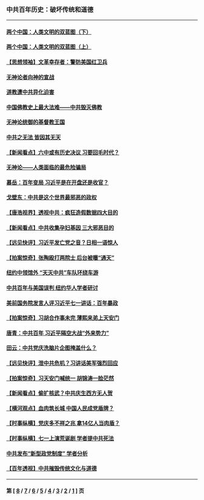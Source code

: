 ### 中共百年历史：破坏传统和道德
---
#### [两个中国：人类文明的双蓝图（下）](../../pages/nf1176114/n13423132.md?12130430) 
#### [两个中国：人类文明的双蓝图（上）](../../pages/nf1176114/n13422687.md?12130430) 
#### [【思想领袖】文革幸存者：警防美国红卫兵](../../pages/nf1176114/n13339289.md?12130430) 
#### [无神论者向神的宣战](../../pages/nf1176114/n13281535.md?12130430) 
#### [道教遭中共异化迫害](../../pages/nf1176114/n13281463.md?12130430) 
#### [中国佛教史上最大法难——中共毁灭佛教](../../pages/nf1176114/n13281397.md?12130430) 
#### [无神论统御的基督教王国](../../pages/nf1176114/n13281280.md?12130430) 
#### [中共之无法 皆因其无天](../../pages/nf1176114/n13281088.md?12130430) 
#### [【新闻看点】六中或有历史决议 习要回毛时代？](../../pages/nf1176114/n13222895.md?12130430) 
#### [无神论——人类面临的最危险骗局](../../pages/nf1176114/n13196137.md?12130430) 
#### [慕岳：百年变局 习近平是在开盘还是收官？](../../pages/nf1176114/n13206516.md?12130430) 
#### [戈壁东：中共是这个世界最邪恶的政权](../../pages/nf1176114/n13085641.md?12130430) 
#### [【唐浩视界】透视中共：疯狂造假数据四大目的](../../pages/nf1176114/n13080590.md?12130430) 
#### [【新闻看点】中共收集孕妇基因 三大邪恶目的](../../pages/nf1176114/n13077182.md?12130430) 
#### [【远见快评】习近平发亡党之音？日相一语惊人](../../pages/nf1176114/n13074809.md?12130430) 
#### [【拍案惊奇】张陶殴打两院士 后台被曝“通天”](../../pages/nf1176114/n13070496.md?12130430) 
#### [纽约中领馆外 “天灭中共”车队环绕车游](../../pages/nf1176114/n13070693.md?12130430) 
#### [中共百年与美国误判 纽约华人学者研讨](../../pages/nf1176114/n13067969.md?12130430) 
#### [美前国务院发言人评习近平七一讲话：百年暴政](../../pages/nf1176114/n13066986.md?12130430) 
#### [【拍案惊奇】习胡合作事未完 薄熙来弟上天安门](../../pages/nf1176114/n13065867.md?12130430) 
#### [唐青：中共百年 习近平隔空大战“外来势力”](../../pages/nf1176114/n13065976.md?12130430) 
#### [田云：中共党庆洗脑片企图掩盖什么？](../../pages/nf1176114/n13064395.md?12130430) 
#### [【远见快评】泄中共危机？习讲话美军强烈回应](../../pages/nf1176114/n13064269.md?12130430) 
#### [【拍案惊奇】习天安门喊统一 胡锦涛一脸茫然](../../pages/nf1176114/n13063233.md?12130430) 
#### [【新闻看点】偷扩核武？中共庆生西方无人贺](../../pages/nf1176114/n13061263.md?12130430) 
#### [【横河观点】血肉筑长城 中国人民成党盾牌？](../../pages/nf1176114/n13061779.md?12130430) 
#### [【时事纵横】党庆多不祥之兆 拿14亿人当肉盾？](../../pages/nf1176114/n13061709.md?12130430) 
#### [【时事纵横】七一上演荒诞剧 学者提中共死法](../../pages/nf1176114/n13058990.md?12130430) 
#### [中共发布“新型政党制度” 学者分析](../../pages/nf1176114/n13056354.md?12130430) 
#### [【百年透视】中共摧毁传统文化与道德](../../pages/nf1176114/n13057253.md?12130430) 

---
#### 第 [ [8](./8.md?12130430) / [7](./7.md?12130430) / [6](./6.md?12130430) / [5](./5.md?12130430) / [4](./4.md?12130430) / [3](./3.md?12130430) / [2](./2.md?12130430) / [1](./1.md?12130430) ] 页
